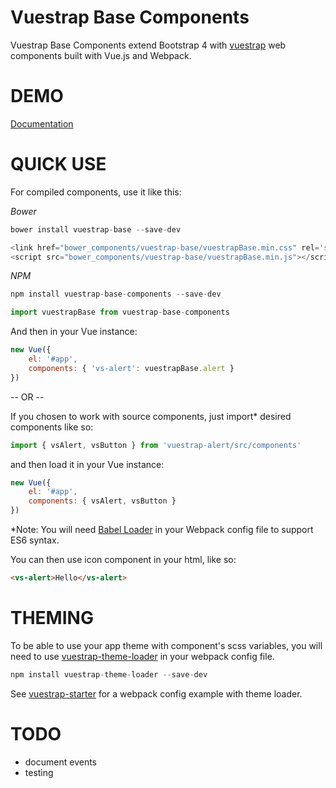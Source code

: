 Vuestrap Base Components
=========

Vuestrap Base Components extend Bootstrap 4 with [vuestrap](https://github.com/kzima/vuestrap/#readme) web components built with Vue.js and Webpack.

DEMO
=========

[Documentation](http://kzima.github.io/vuestrap-base-components/#/alert)

QUICK USE
=========

For compiled components, use it like this:

*Bower*
```js
bower install vuestrap-base --save-dev
```

```js
<link href="bower_components/vuestrap-base/vuestrapBase.min.css" rel='stylesheet' type='text/css'>
<script src="bower_components/vuestrap-base/vuestrapBase.min.js"></script>
```

*NPM*
```js
npm install vuestrap-base-components --save-dev
```

```js
import vuestrapBase from vuestrap-base-components
```

And then in your Vue instance:
```js
new Vue({
	el: '#app',
	components: { 'vs-alert': vuestrapBase.alert }
})
```

-- OR --

If you chosen to work with source components, just import* desired components like so:

```js
import { vsAlert, vsButton } from 'vuestrap-alert/src/components'
```

and then load it in your Vue instance:

```js
new Vue({
	el: '#app',
	components: { vsAlert, vsButton }
})
```

*Note: You will need <a href="https://github.com/babel/babel-loader">Babel Loader</a> in your Webpack config file to support ES6 syntax.

You can then use icon component in your html, like so:
```html
<vs-alert>Hello</vs-alert>
```

THEMING
=========
To be able to use your app theme with component's scss variables, you will need to use [vuestrap-theme-loader](https://github.com/kzima/vueastrap-theme-loader) in your webpack config file.

```js
npm install vuestrap-theme-loader --save-dev
```

See [vuestrap-starter](https://github.com/kzima/vuestrap-starter) for a webpack config example with theme loader.

TODO
=========
- document events
- testing
